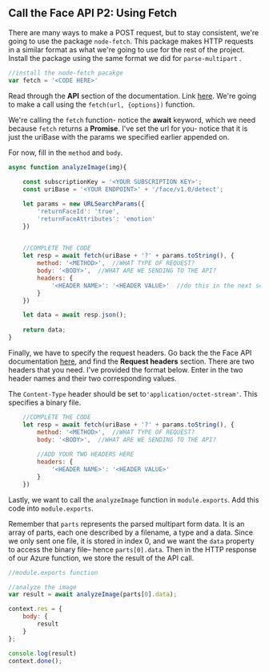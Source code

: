 ## Call the Face API P2: Using Fetch

There are many ways to make a POST request, but to stay consistent, we're going to use the package  `node-fetch`.  This package makes HTTP requests in a similar format as what we're going to use for the rest of the project. Install the package using the same format we did for `parse-multipart` . 

```js
//install the node-fetch pacakge
var fetch = '<CODE HERE>'
```



Read through the **API** section of the documentation.  Link [here](https://www.npmjs.com/package/node-fetch#api). We're going to make a call using the `fetch(url, {options})`  function.



We're calling the `fetch`  function- notice the **await** keyword, which we need because `fetch`  returns a **Promise**. I've set the url for you- notice that it is just the uriBase with the params we specified earlier appended on.

For now, fill in the `method`  and `body`.  

```js
async function analyzeImage(img){
    
    const subscriptionKey = '<YOUR SUBSCRIPTION KEY>';
    const uriBase = '<YOUR ENDPOINT>' + '/face/v1.0/detect';

    let params = new URLSearchParams({
        'returnFaceId': 'true',
        'returnFaceAttributes': 'emotion'
    })

    
    //COMPLETE THE CODE
    let resp = await fetch(uriBase + '?' + params.toString(), {
        method: '<METHOD>',  //WHAT TYPE OF REQUEST?
        body: '<BODY>',  //WHAT ARE WE SENDING TO THE API?
        headers: {
            '<HEADER NAME>': '<HEADER VALUE>'  //do this in the next section
        }
    })

    let data = await resp.json();
    
    return data; 
}
```



Finally, we have to specify the request headers. Go back the the Face API documentation [here](https://westus.dev.cognitive.microsoft.com/docs/services/563879b61984550e40cbbe8d/operations/563879b61984550f30395236), and find the **Request headers** section. There are two headers that you need. I've provided the format below. Enter in the two header names and their two corresponding values. 

The `Content-Type`  header should be set to`'application/octet-stream'`.  This specifies a binary file.

```js
    //COMPLETE THE CODE
    let resp = await fetch(uriBase + '?' + params.toString(), {
        method: '<METHOD>',  //WHAT TYPE OF REQUEST?
        body: '<BODY>',  //WHAT ARE WE SENDING TO THE API?
      
      	//ADD YOUR TWO HEADERS HERE
        headers: {
            '<HEADER NAME>': '<HEADER VALUE>'
        }
    })
```



Lastly, we want to call the `analyzeImage`  function in `module.exports`.  Add this code into `module.exports`.   

Remember that `parts` represents the parsed multipart form data. It is an array of parts, each one described by a filename, a type and a data. Since we only sent one file, it is stored in index 0, and we want the `data`  property to access the binary file– hence `parts[0].data`.  Then in the HTTP response of our Azure function, we store the result of the API call.

```js
//module.exports function

//analyze the image
var result = await analyzeImage(parts[0].data);

context.res = {
	body: {
		result
	}
};

console.log(result)
context.done(); 

```



